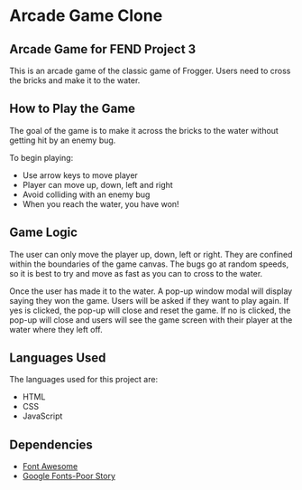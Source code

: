 # Arcade Game Clone
## Arcade Game for FEND Project 3
This is an arcade game of the classic game of Frogger. Users need to cross the bricks and make it to the water.  

## How to Play the Game
The goal of the game is to make it across the bricks to the water without getting hit by an enemy bug. 

To begin playing:
* Use arrow keys to move player 
* Player can move up, down, left and right
* Avoid colliding with an enemy bug
* When you reach the water, you have won!
 
## Game Logic
The user can only move the player up, down, left or right. They are confined within the boundaries of the game canvas. The bugs go at random speeds, so it is best to try and move as fast as you can to cross to the water. 


Once the user has made it to the water. A pop-up window modal will display saying they won the game. Users will be asked if they want to play again. If yes is clicked, the pop-up will close and reset the game. If no is clicked, the pop-up will close and users will see the game screen with their player at the water where they left off. 


## Languages Used 
The languages used for this project are:
* HTML
* CSS
* JavaScript

## Dependencies 
* [Font Awesome](https://fontawesome.com/)
* [Google Fonts-Poor Story](https://fonts.googleapis.com/css?family=Poor+Story)